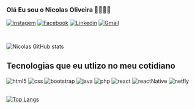 ### Olá Eu sou o Nicolas Oliveira 🖖🏾🖖🏾

<div style="display: inline_block">

[![Instagem](https://img.shields.io/badge/Instagram-E4405F?style=for-the-badge&logo=instagram&logoColor=white)](https://)
[![Facebook](https://img.shields.io/badge/Facebook-1877F2?style=for-the-badge&logo=facebook&logoColor=white)](https://)
[![Linkedin](https://img.shields.io/badge/LinkedIn-0077B5?style=for-the-badge&logo=linkedin&logoColor=white)](https://)
[![Gmail](https://img.shields.io/badge/Gmail-D14836?style=for-the-badge&logo=gmail&logoColor=white)](https://)
</div>

<br/>

![Nicolas GitHub stats](https://github-readme-stats.vercel.app/api?username=Nicolas-tech25&show_icons=true&theme=onedark)


## Tecnologias que eu utlizo no meu cotidiano

<div style="display: inline_block">
    <img align="center" alt="html5" src="https://img.shields.io/badge/HTML5-E34F26?style=for-the-badge&logo=html5&logoColor=white" />
    <img align="center" alt="css" src="https://img.shields.io/badge/CSS3-1572B6?style=for-the-badge&logo=css3&logoColor=white" />
    <img align="center" alt="bootstrap" src="https://img.shields.io/badge/Bootstrap-563D7C?style=for-the-badge&logo=bootstrap&logoColor=white" />
    <img align="center" alt="java" src="https://img.shields.io/badge/JavaScript-323330?style=for-the-badge&logo=javascript&logoColor=F7DF1E" />
    <img align="center" alt="php" src="https://img.shields.io/badge/PHP-777BB4?style=for-the-badge&logo=php&logoColor=white" />
    <img align="center" alt="react" src="https://img.shields.io/badge/React-20232A?style=for-the-badge&logo=react&logoColor=61DAFB" />
    <img align="center" alt="reactNative" src="https://img.shields.io/badge/React_Native-20232A?style=for-the-badge&logo=react&logoColor=61DAFB" />
    <img align="center" alt="netfly" src="https://img.shields.io/badge/Netlify-00C7B7?style=for-the-badge&logo=netlify&logoColor=white" />
</div>

<br/>

[![Top Langs](https://github-readme-stats.vercel.app/api/top-langs/?username=Nicolas-tech25&layout=donut-vertical)](https://github.com/Nicolas-tech25/github-readme-stats)
